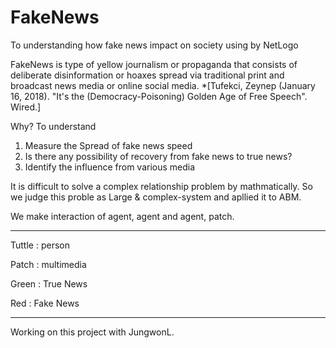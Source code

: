 # FakeNews
To understanding how fake news impact on society using by NetLogo

FakeNews is type of yellow journalism or propaganda that consists of deliberate disinformation or hoaxes spread via traditional print and broadcast news media or online social media. *[Tufekci, Zeynep (January 16, 2018). "It's the (Democracy-Poisoning) Golden Age of Free Speech". Wired.]

Why?
To understand
1. Measure the Spread of fake news speed
2. Is there any possibility of recovery from fake news to true news?
3. Identify the influence from various media

It is difficult to solve a complex relationship problem by mathmatically.
So we judge this proble as Large & complex-system and apllied it to ABM.

We make interaction of agent, agent and agent, patch.

-------
Tuttle : person

Patch : multimedia

Green : True News

Red : Fake News

------

Working on this project with JungwonL.
